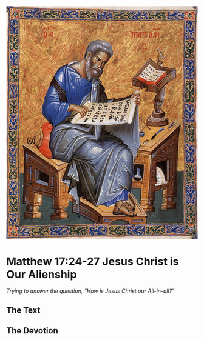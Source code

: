 <img class="intro-right" src="art-matthew.jpg">

# Matthew 17:24-27 Jesus Christ is Our Alienship

*Trying to answer the question, "How is Jesus Christ our All-in-all?"*

## The Text

## The Devotion